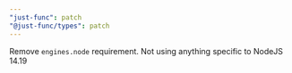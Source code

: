 ```yaml
---
"just-func": patch
"@just-func/types": patch
---
```


Remove `engines.node` requirement. Not using anything specific to NodeJS 14.19
